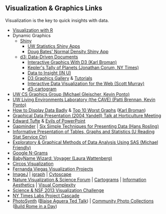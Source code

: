 ## Visualization & Graphics Links

Visualization is the key to quick insights with data.

-   [Visualization with R](visualize.md)
-   Dynamic Graphics
    -   [Shiny](http://shinyapps.io)
        -   [UW Statistics Shiny Apps](http://www.stat.wisc.edu/shiny/)
        -   [Doug Bates' Normal Density Shiny
            App](https://bates.shinyapps.io/normalDensity)
    -   [d3: Data-Driven Documents](http://d3js.org)
        -   [Interactive Graphics With D3 (Karl
            Broman)](http://www.biostat.wisc.edu/~kbroman/presentations/InteractiveGraphs3/)
        -   [Kepler's Tally of Planets (Jonathan Corum, NY
            Times)](http://www.nytimes.com/interactive/science/space/keplers-tally-of-planets.html?smid=tw-share&_r=0)
        -   [Data to Insight (IN U)](http://d2i.indiana.edu/)
        -   [D3 Graphics
            Gallery](https://github.com/mbostock/d3/wiki/Gallery) &
            [Tutorials](https://github.com/mbostock/d3/wiki/Tutorials)
        -   [Interactive Data Visualization for the Web (Scott
            Murray)](http://alignedleft.com/tutorials/d3/)
        -   [d3-cartogram](https://github.com/shawnbot/d3-cartogram)
-   [UW CS Graphics Group (Michael Gleischer, Kevin
    Ponto)](http://graphics.cs.wisc.edu/)
-   [UW Living Environments Laboratory (the CAVE) (Patti Brennan, Kevin
    Ponto)](http://wid.wisc.edu/research/lel/)
-   [How to Display Data
    Badly](http://www.biostat.wisc.edu/~kbroman/presentations/graphs_uwpath2012.pptx)
    & [Top 10 Worst
    Graphs](http://www.biostat.wisc.edu/~kbroman/topten_worstgraphs/)
    ([Karl Broman](http://www.biostat.wisc.edu/~kbroman/presentations))
-   [Graphical Data Presentation (2004 Yandell) Talk at Horticulture Meeting](http://pages.stat.wisc.edu/~yandell/talk/hort/2004.ashs/graphics.pdf)
-   [Edward Tufte](http://www.edwardtufte.com/tufte/) & [Evils of
    PowerPoint](http://www.thejuryexpert.com/2011/11/a-necessary-evil-edward-tufte-and-making-the-best-of-powerpoint/)
-   [Gapminder](http://www.gapminder.org/) | [Six Simple Techniques for
    Presenting Data (Hans
    Rosling)](http://sixminutes.dlugan.com/six-simple-techniques-for-presenting-data-hans-rosling-ted-2006/)
-   [Informative Presentation of Tables, Graphs and Statistics (U
    Reading Stat Service
    Ctr)](http://www.reading.ac.uk/ssc/n/resources/Docs/PresentationOfTablesGraphsAndStatistics.pdf)
-   [Exploratory & Graphical Methods of Data Analysis Using SAS (Michael
    Friendly)](http://www.datavis.ca/courses/eda/)
-   [Google N-Grams](https://books.google.com/ngrams)
-   [BabyName Wizard: Voyager (Laura
    Wattenberg)](http://www.babynamewizard.com/voyager#)
-   [Circos Visualization](http://circos.ca/)
-   [Fernanda Viegas Visualization
    Projects](http://fernandaviegas.com/projects.html)
-   [ImageJ](http://rsbweb.nih.gov/ij/) |
    [igraph](http://igraph.sourceforge.net/) |
    [Cytoscape](http://www.cytoscape.org/)
-   [Nature Visualization & Science
    Forum](http://network.nature.com/groups/scivis) |
    [Cartograms](http://en.wikipedia.org/wiki/Cartogram) | [Information
    Aesthetics](http://infosthetics.com/) | [Visual
    Complexity](http://www.visualcomplexity.com/)
-   [Science & NSF 2013 Visualization
    Challenge](http://m.sciencemag.org/content/343/6171/600.full)
-   [NY Times Labs Project
    Cascade](http://nytlabs.com/projects/cascade.html)
-   [PhotoSynth](https://photosynth.net/) ([Blaise Aguera Ted
    Talk](http://www.ted.com/talks/blaise_aguera_y_arcas_demos_photosynth))
    | [Community Photo
    Collections](http://grail.cs.washington.edu/projects/cpc/) ([Build
    Rome in a Day](http://grail.cs.washington.edu/rome/))
